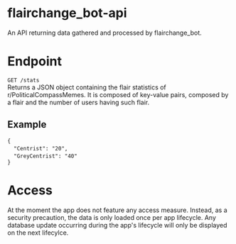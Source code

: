 # flairchange_bot-api
An API returning data gathered and processed by flairchange_bot.

# Endpoint

`GET /stats`  
Returns a JSON object containing the flair statistics of r/PoliticalCompassMemes. It is composed of key-value pairs, composed by a flair and the number of users having such flair.
## Example
`{`  
&emsp;`"Centrist": "20",`  
&emsp;`"GreyCentrist": "40"`  
`}`



# Access
At the moment the app does not feature any access measure. Instead, as a security precaution, the data is only loaded once per app lifecycle. Any database update occurring during the app's lifecycle will only be displayed on the next lifecylce.